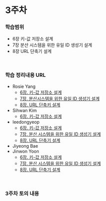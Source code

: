 # 3주차

### 학습범위
+ 6장 키-값 저장소 설계
+ 7장 분산 시스템을 위한 유일 ID 생성기 설계
+ 8장 URL 단축기 설계

</br>

### 학습 정리내용 URL
+ Rosie Yang
  + [6장. 키-값 저장소 설계](https://ilpyo-yang.github.io/cs/2023/04/13/CS_large_scale_system_design.html#6장-키-값-저장소-설계)
  + [7장. 분산시스템을 위한 유일 ID 생성기 설계](https://ilpyo-yang.github.io/cs/2023/04/13/CS_large_scale_system_design.html#7장-분산시스템을-위한-유일-id-설계)
  + [8장. URL 단축키 설계](https://ilpyo-yang.github.io/cs/2023/04/13/CS_large_scale_system_design.html#8장-URL-단축키-설계)
+ Sihwan Kim
  + [6장. 키-값 저장소 설계](https://ddare.tistory.com/42)
+ leedongyeop
  + [6장. 키-값 저장소 설계](https://www.notion.so/leedongyeop/6-e5d6b57f38dc44a2b1c9f79adf0a9d88?pvs=4)
  + [7장. 분산 시스템을 위한 유일 ID 생성기 설계](https://leedongyeop.notion.site/7-ID-f2237ef8d1e5464285d17a5b328ddc35?pvs=4)
  + [8장. URL 단축기 설계](https://leedongyeop.notion.site/8-URL-0a804d4aba934736901df81136d837e1?pvs=4)
+ Jiyeong Bae
+ Jinwon Yoon
  + [6장. 키-값 저장소 설계](https://jinwonyoon.notion.site/Chapter-6-2842621c4d4c447e8a091743606e131a?pvs=4)
  + [7장. 분산 시스템을 위한 유일 ID 생성기 설계](https://jinwonyoon.notion.site/Chapter-7-ID-d3f62f95d80147b2b2018231d48e1d18?pvs=4)
  + [8장. URL 단축기 설계](https://jinwonyoon.notion.site/Chapter-8-URL-0919a0fe17fa41df943317fa6a36fab9?pvs=4)

</br>

### 3주차 토의 내용
